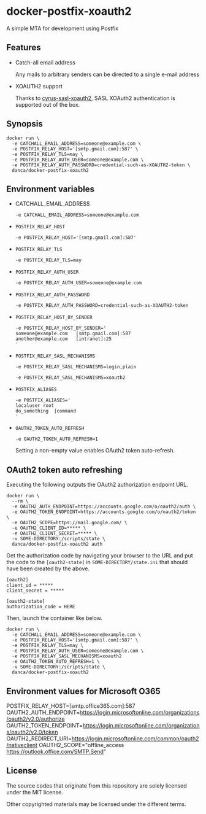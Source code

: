 # docker-postfix-xoauth2

A simple MTA for development using Postfix

## Features

* Catch-all email address

  Any mails to arbitrary senders can be directed to a single e-mail address

* XOAUTH2 support

  Thanks to [cyrus-sasl-xoauth2](https://github.com/moriyoshi/cyrus-sasl-xoauth2), SASL XOAuth2 authentication is supported out of the box.

## Synopsis

```
docker run \
  -e CATCHALL_EMAIL_ADDRESS=someone@example.com \
  -e POSTFIX_RELAY_HOST='[smtp.gmail.com]:587' \
  -e POSTFIX_RELAY_TLS=may \
  -e POSTFIX_RELAY_AUTH_USER=someone@example.com \
  -e POSTFIX_RELAY_AUTH_PASSWORD=credential-such-as-XOAUTH2-token \
  danca/docker-postfix-xoauth2
```

## Environment variables

* CATCHALL_EMAIL_ADDRESS

  ```
  -e CATCHALL_EMAIL_ADDRESS=someone@example.com
  ```
* `POSTFIX_RELAY_HOST`

  ```
  -e POSTFIX_RELAY_HOST='[smtp.gmail.com]:587'
  ```

* `POSTFIX_RELAY_TLS`

  ```
  -e POSTFIX_RELAY_TLS=may
  ```

* `POSTFIX_RELAY_AUTH_USER`

  ```
  -e POSTFIX_RELAY_AUTH_USER=someone@example.com
  ```

* `POSTFIX_RELAY_AUTH_PASSWORD`

  ```
  -e POSTFIX_RELAY_AUTH_PASSWORD=credential-such-as-XOAUTH2-token
  ```

* `POSTFIX_RELAY_HOST_BY_SENDER`

  ```
  -e POSTFIX_RELAY_HOST_BY_SENDER='
  someone@example.com	[smtp.gmail.com]:587
  another@example.com	[intranet]:25
  '
  ```

* `POSTFIX_RELAY_SASL_MECHANISMS`
  ```
  -e POSTFIX_RELAY_SASL_MECHANISMS=login,plain
  ```

  ```
  -e POSTFIX_RELAY_SASL_MECHANISMS=xoauth2
  ```

* `POSTFIX_ALIASES`

  ```
  -e POSTFIX_ALIASES='
  localuser	root
  do_something	|command
  '
  ```

* `OAUTH2_TOKEN_AUTO_REFRESH`

  ```
  -e OAUTH2_TOKEN_AUTO_REFRESH=1
  ```

  Setting a non-empty value enables OAuth2 token auto-refresh.


## OAuth2 token auto refreshing

Executing the following outputs the OAuth2 authorization endpoint URL.

```
docker run \
  --rm \
  -e OAUTH2_AUTH_ENDPOINT=https://accounts.google.com/o/oauth2/auth \
  -e OAUTH2_TOKEN_ENDPOINT=https://accounts.google.com/o/oauth2/token \
  -e OAUTH2_SCOPE=https://mail.google.com/ \
  -e OAUTH2_CLIENT_ID=***** \
  -e OAUTH2_CLIENT_SECRET=***** \
  -v SOME-DIRECTORY:/scripts/state \
  danca/docker-postfix-xoauth2 auth
```

Get the authorization code by navigating your browser to the URL and put the code to the `[oauth2-state]` in `SOME-DIRECTORY/state.ini` that should have been created by the above.

```
[oauth2]
client_id = *****
client_secret = *****

[oauth2-state]
authorization_code = HERE
```

Then, launch the container like below.

```
docker run \
  -e CATCHALL_EMAIL_ADDRESS=someone@example.com \
  -e POSTFIX_RELAY_HOST='[smtp.gmail.com]:587' \
  -e POSTFIX_RELAY_TLS=may \
  -e POSTFIX_RELAY_AUTH_USER=someone@example.com \
  -e POSTFIX_RELAY_SASL_MECHANISMS=xoauth2
  -e OAUTH2_TOKEN_AUTO_REFRESH=1 \
  -v SOME-DIRECTORY:/scripts/state \
  danca/docker-postfix-xoauth2
```

## Environment values for Microsoft O365

POSTFIX_RELAY_HOST=[smtp.office365.com]:587
OAUTH2_AUTH_ENDPOINT=https://login.microsoftonline.com/organizations/oauth2/v2.0/authorize
OAUTH2_TOKEN_ENDPOINT=https://login.microsoftonline.com/organizations/oauth2/v2.0/token
OAUTH2_REDIRECT_URI=https://login.microsoftonline.com/common/oauth2/nativeclient
OAUTH2_SCOPE="offline_access https://outlook.office.com/SMTP.Send"

## License

The source codes that originate from this repository are solely licensed under the MIT license.

Other copyrighted materials may be licensed under the different terms.
